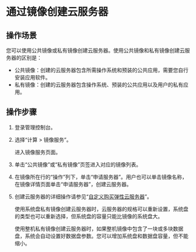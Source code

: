 # 通过镜像创建云服务器<a name="ims_01_0302"></a>

## 操作场景<a name="zh-cn_topic_0029124530_section3974322317454"></a>

您可以使用公共镜像或私有镜像创建云服务器。使用公共镜像和私有镜像创建云服务器的区别是：

-   公共镜像：创建的云服务器包含所需操作系统和预装的公共应用，需要您自行安装应用软件。
-   私有镜像：创建的云服务器包含操作系统、预装的公共应用以及用户的私有应用。

## 操作步骤<a name="zh-cn_topic_0029124530_section2828301817653"></a>

1.  登录管理控制台。
2.  选择“计算 \> 镜像服务”。

    进入镜像服务页面。

3.  单击“公共镜像”或“私有镜像”页签进入对应的镜像列表。
4.  在镜像所在行的“操作”列下，单击“申请服务器”。用户也可以单击镜像名称，在镜像详情页面单击“申请服务器”，创建云服务器。
5.  创建云服务器的详细操作请参见“[自定义购买弹性云服务器](https://support.huaweicloud.com/qs-ecs/zh-cn_topic_0163572589.html)”。

    使用系统盘私有镜像创建云服务器时，云服务器的规格可以重新设置，系统盘的类型也可以重新选择，但系统盘的容量只能比镜像的系统盘大。

    使用整机私有镜像创建云服务器时，如果整机镜像中包含了一块或多块数据盘，系统会自动设置好数据盘参数。您可以增加系统盘和数据盘容量，但不能缩小。


